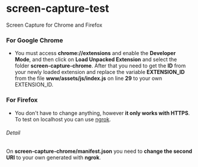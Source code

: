 # screen-capture-test #
Screen Capture for Chrome and Firefox
### For Google Chrome ###
* You must access **chrome://extensions** and enable the **Developer Mode**, and then click on **Load Unpacked Extension** and select the folder **screen-capture-chrome**.
After that you need to get the **ID** from your newly loaded extension and replace the variable **EXTENSION_ID** from the file **www/assets/js/index.js** on line **29** to your own EXTENSION_ID.

### For Firefox ###
* You don't have to change anything, however **it only works with HTTPS**. To test on localhost you can use [ngrok](https://ngrok.com/ "ngrok").

###### Detail ######
On **screen-capture-chrome/manifest.json** you need to **change the second URI** to your own generated with **ngrok**.
